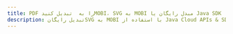 ---title: PDF را به  تبدیل کنیدMOBI، SVG به MOBI مبدل رایگان یا Java SDKdescription: تبدیل رایگانSVG به MOBI با استفاده از Java Cloud APIs & SDK همچنین اسناد PDF را در Cloud ایجاد، ویرایش و رندر کنید.---